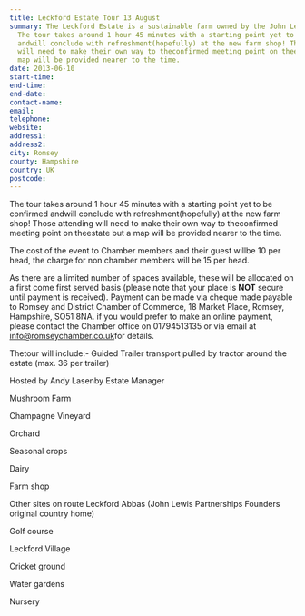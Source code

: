 ```yaml
---
title: Leckford Estate Tour 13 August
summary: The Leckford Estate is a sustainable farm owned by the John Lewis Partnership
  The tour takes around 1 hour 45 minutes with a starting point yet to be confirmed
  andwill conclude with refreshment(hopefully) at the new farm shop! Those attending
  will need to make their own way to theconfirmed meeting point on theestate but a
  map will be provided nearer to the time.
date: 2013-06-10
start-time: 
end-time: 
end-date: 
contact-name: 
email: 
telephone: 
website: 
address1: 
address2: 
city: Romsey
county: Hampshire
country: UK
postcode: 
---
```

The tour takes around 1 hour 45 minutes with a starting point yet to be confirmed andwill conclude with refreshment(hopefully) at the new farm shop! Those attending will need to make their own way to theconfirmed meeting point on theestate but a map will be provided nearer to the time.

The cost of the event to Chamber members and their guest willbe 10 per head, the charge for non chamber members will be 15 per head.

As there are a limited number of spaces available, these will be allocated on a first come first served basis (please note that your place is **NOT** secure until payment is received). Payment can be made via cheque made payable to Romsey and District Chamber of Commerce, 18 Market Place, Romsey, Hampshire, SO51 8NA. if you would prefer to make an online payment, please contact the Chamber office on 01794513135 or via email at [info@romseychamber.co.uk](mailto:info@romseychamber.co.uk)for details.

Thetour will include:- Guided Trailer transport pulled by tractor around the estate (max. 36 per trailer)

Hosted by Andy Lasenby Estate Manager

Mushroom Farm

Champagne Vineyard

Orchard

Seasonal crops

Dairy

Farm shop

Other sites on route Leckford Abbas (John Lewis Partnerships Founders original country home)

Golf course

Leckford Village

Cricket ground

Water gardens

Nursery

